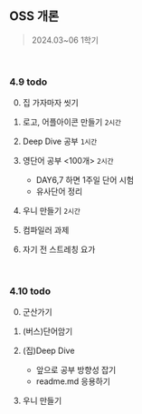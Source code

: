 
## OSS 개론

> 2024.03~06 1학기


<br />

### 4.9 todo
0. 집 가자마자 씻기
1. 로고, 어플아이콘 만들기 `2시간`
2. Deep Dive 공부 `1시간`
3. 영단어 공부 <100개> `2시간`

    - DAY6,7 하면 1주일 단어 시험
    - 유사단어 정리

4. 우니 만들기 `2시간`
5. 컴파일러 과제
6. 자기 전 스트레칭 요가

<br />

### 4.10 todo
0. 군산가기
1. (버스)단어암기
2. (집)Deep Dive 

    - 앞으로 공부 방향성 잡기
    - readme.md 응용하기

3. 우니 만들기
